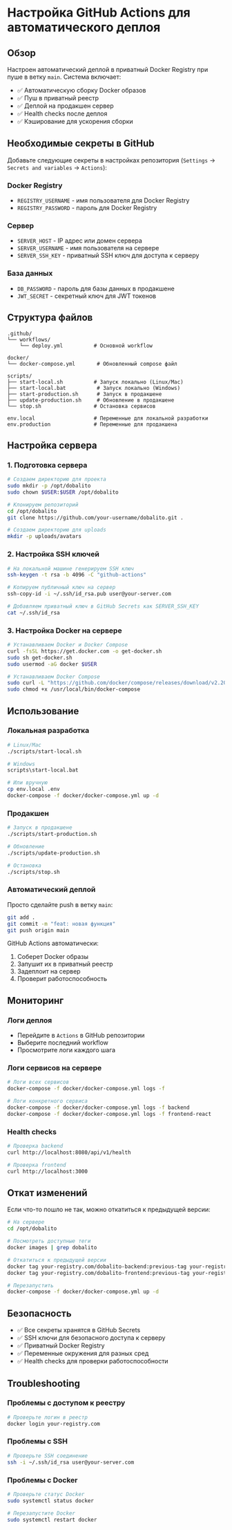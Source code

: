 # Настройка GitHub Actions для автоматического деплоя

## Обзор

Настроен автоматический деплой в приватный Docker Registry при пуше в ветку `main`. Система включает:

- ✅ Автоматическую сборку Docker образов
- ✅ Пуш в приватный реестр
- ✅ Деплой на продакшен сервер
- ✅ Health checks после деплоя
- ✅ Кэширование для ускорения сборки

## Необходимые секреты в GitHub

Добавьте следующие секреты в настройках репозитория (`Settings` → `Secrets and variables` → `Actions`):

### Docker Registry
- `REGISTRY_USERNAME` - имя пользователя для Docker Registry
- `REGISTRY_PASSWORD` - пароль для Docker Registry

### Сервер
- `SERVER_HOST` - IP адрес или домен сервера
- `SERVER_USERNAME` - имя пользователя на сервере
- `SERVER_SSH_KEY` - приватный SSH ключ для доступа к серверу

### База данных
- `DB_PASSWORD` - пароль для базы данных в продакшене
- `JWT_SECRET` - секретный ключ для JWT токенов

## Структура файлов

```
.github/
└── workflows/
    └── deploy.yml          # Основной workflow

docker/
└── docker-compose.yml       # Обновленный compose файл

scripts/
├── start-local.sh          # Запуск локально (Linux/Mac)
├── start-local.bat          # Запуск локально (Windows)
├── start-production.sh      # Запуск в продакшене
├── update-production.sh     # Обновление в продакшене
└── stop.sh                 # Остановка сервисов

env.local                   # Переменные для локальной разработки
env.production              # Переменные для продакшена
```

## Настройка сервера

### 1. Подготовка сервера

```bash
# Создаем директорию для проекта
sudo mkdir -p /opt/dobalito
sudo chown $USER:$USER /opt/dobalito

# Клонируем репозиторий
cd /opt/dobalito
git clone https://github.com/your-username/dobalito.git .

# Создаем директорию для uploads
mkdir -p uploads/avatars
```

### 2. Настройка SSH ключей

```bash
# На локальной машине генерируем SSH ключ
ssh-keygen -t rsa -b 4096 -C "github-actions"

# Копируем публичный ключ на сервер
ssh-copy-id -i ~/.ssh/id_rsa.pub user@your-server.com

# Добавляем приватный ключ в GitHub Secrets как SERVER_SSH_KEY
cat ~/.ssh/id_rsa
```

### 3. Настройка Docker на сервере

```bash
# Устанавливаем Docker и Docker Compose
curl -fsSL https://get.docker.com -o get-docker.sh
sudo sh get-docker.sh
sudo usermod -aG docker $USER

# Устанавливаем Docker Compose
sudo curl -L "https://github.com/docker/compose/releases/download/v2.20.0/docker-compose-$(uname -s)-$(uname -m)" -o /usr/local/bin/docker-compose
sudo chmod +x /usr/local/bin/docker-compose
```

## Использование

### Локальная разработка

```bash
# Linux/Mac
./scripts/start-local.sh

# Windows
scripts\start-local.bat

# Или вручную
cp env.local .env
docker-compose -f docker/docker-compose.yml up -d
```

### Продакшен

```bash
# Запуск в продакшене
./scripts/start-production.sh

# Обновление
./scripts/update-production.sh

# Остановка
./scripts/stop.sh
```

### Автоматический деплой

Просто сделайте push в ветку `main`:

```bash
git add .
git commit -m "feat: новая функция"
git push origin main
```

GitHub Actions автоматически:
1. Соберет Docker образы
2. Запушит их в приватный реестр
3. Задеплоит на сервер
4. Проверит работоспособность

## Мониторинг

### Логи деплоя
- Перейдите в `Actions` в GitHub репозитории
- Выберите последний workflow
- Просмотрите логи каждого шага

### Логи сервисов на сервере

```bash
# Логи всех сервисов
docker-compose -f docker/docker-compose.yml logs -f

# Логи конкретного сервиса
docker-compose -f docker/docker-compose.yml logs -f backend
docker-compose -f docker/docker-compose.yml logs -f frontend-react
```

### Health checks

```bash
# Проверка backend
curl http://localhost:8080/api/v1/health

# Проверка frontend
curl http://localhost:3000
```

## Откат изменений

Если что-то пошло не так, можно откатиться к предыдущей версии:

```bash
# На сервере
cd /opt/dobalito

# Посмотреть доступные теги
docker images | grep dobalito

# Откатиться к предыдущей версии
docker tag your-registry.com/dobalito-backend:previous-tag your-registry.com/dobalito-backend:latest
docker tag your-registry.com/dobalito-frontend:previous-tag your-registry.com/dobalito-frontend:latest

# Перезапустить
docker-compose -f docker/docker-compose.yml up -d
```

## Безопасность

- ✅ Все секреты хранятся в GitHub Secrets
- ✅ SSH ключи для безопасного доступа к серверу
- ✅ Приватный Docker Registry
- ✅ Переменные окружения для разных сред
- ✅ Health checks для проверки работоспособности

## Troubleshooting

### Проблемы с доступом к реестру
```bash
# Проверьте логин в реестр
docker login your-registry.com
```

### Проблемы с SSH
```bash
# Проверьте SSH соединение
ssh -i ~/.ssh/id_rsa user@your-server.com
```

### Проблемы с Docker
```bash
# Проверьте статус Docker
sudo systemctl status docker

# Перезапустите Docker
sudo systemctl restart docker
```
